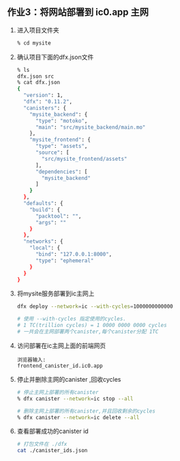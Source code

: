 ## 作业3：将网站部署到 ic0.app 主网

1. 进入项目文件夹

   ```bash
   % cd mysite
   ```

2. 确认项目下面的dfx.json文件

   ```bash
   % ls
   dfx.json	src
   % cat dfx.json 
   {
     "version": 1,
     "dfx": "0.11.2",
     "canisters": {
       "mysite_backend": {
         "type": "motoko",
         "main": "src/mysite_backend/main.mo"
       },
       "mysite_frontend": {
         "type": "assets",
         "source": [
           "src/mysite_frontend/assets"
         ],
         "dependencies": [
           "mysite_backend"
         ]
       }
     },
     "defaults": {
       "build": {
         "packtool": "",
         "args": ""
       }
     },
     "networks": {
       "local": {
         "bind": "127.0.0.1:8000",
         "type": "ephemeral"
       }
     }
   }
   ```

3. 将mysite服务部署到ic主网上

   ```bash
   dfx deploy --network=ic --with-cycles=1000000000000
   
   # 使用 --with-cycles 指定使用的cycles.
   # 1 TC(trillion cycles) = 1 0000 0000 0000 cycles
   # 一共会在主网部署两个canister,每个canister分配 1TC
   ```

4. 访问部署在ic主网上面的前端网页

   ```
   浏览器输入:
   frontend_canister_id.ic0.app
   ```

5. 停止并删除主网的canister ,回收cycles

   ```bash
   # 停止主网上部署的所有canister
   % dfx canister --network=ic stop --all
   
   # 删除主网上部署的所有canister,并且回收剩余的cycles
   % dfx canister --network=ic delete --all
   ```

6. 查看部署成功的canister id

   ```bash
   # 打包文件在 ./dfx
   cat ./canister_ids.json
   ```

   

